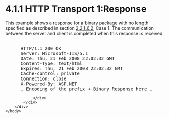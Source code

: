 <html dir="LTR" xmlns:mshelp="http://msdn.microsoft.com/mshelp" xmlns:ddue="http://ddue.schemas.microsoft.com/authoring/2003/5" xmlns:xlink="http://www.w3.org/1999/xlink" xmlns:tool="http://www.microsoft.com/tooltip">
    <head>
        <meta http-equiv="Content-Type" content="text/html; CHARSET=utf-8"></meta>
        <meta name="save" content="history"></meta>
        <title>4.1.1 HTTP Transport 1:Response</title>
        <xml>
            <mshelp:toctitle title="4.1.1 HTTP Transport 1:Response"></mshelp:toctitle>
            <mshelp:rltitle title="[MS-SSAS8]: HTTP Transport 1:Response"></mshelp:rltitle>
            <mshelp:keyword index="A" term="62245ae4-3596-4498-8c09-aea2dcaeee72"></mshelp:keyword>
            <mshelp:attr name="DCSext.ContentType" value="open specification"></mshelp:attr>
            <mshelp:attr name="AssetID" value="62245ae4-3596-4498-8c09-aea2dcaeee72"></mshelp:attr>
            <mshelp:attr name="TopicType" value="kbRef"></mshelp:attr>
            <mshelp:attr name="DCSext.Title" value="[MS-SSAS8]: HTTP Transport 1:Response" />
        </xml>
    </head>
    <body>
        <div id="header">
            <h1 class="heading">4.1.1 HTTP Transport 1:Response</h1>
        </div>
        <div id="mainSection">
            <div id="mainBody">
                <div id="allHistory" class="saveHistory"></div>
                <div id="sectionSection0" class="section" name="collapseableSection">
                    

<p>This example shows a response for a binary package with no
length specified as described in section <a href="728ff258-6c92-46da-a67a-3b696971d2d6.html">2.2.1.6.2</a>, Case 1. The
communication between the server and client is completed when this response is
received.</p>

<dl>
<dd>
<div><pre>  
 HTTP/1.1 200 OK
 Server: Microsoft-IIS/5.1
 Date: Thu, 21 Feb 2008 22:02:32 GMT
 Content-Type: text/html
 Expires: Thu, 21 Feb 2008 22:02:32 GMT
 Cache-control: private
 Connection: close
 X-Powered-By: ASP.NET
 … Encoding of the prefix + Binary Response here …
</pre></div>
</dd></dl>


                </div>
            </div>
        </div>
    </body>
</html>
